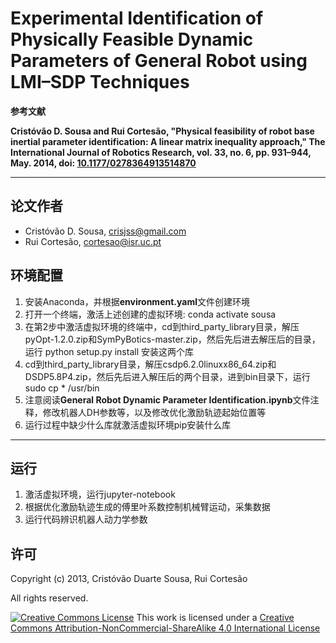 Experimental Identification of Physically Feasible Dynamic Parameters of General Robot using LMI–SDP Techniques
=======================================================================================================================

**参考文献**

**Cristóvão D. Sousa and Rui Cortesão, "Physical feasibility of robot base inertial parameter identification: A linear matrix inequality approach," The International Journal of Robotics Research, vol. 33, no. 6, pp. 931–944, May. 2014, doi: [10.1177/0278364913514870](http://dx.doi.org/10.1177/0278364913514870)**

------------------------


论文作者
-------

- Cristóvão D. Sousa, [crisjss@gmail.com](mailto:crisjss@gmail.com)
- Rui Cortesão, [cortesao@isr.uc.pt](mailto:cortesao@isr.uc.pt)

环境配置
-------------------

1. 安装Anaconda，并根据**environment.yaml**文件创建环境
2. 打开一个终端，激活上述创建的虚拟环境: conda activate sousa
3. 在第2步中激活虚拟环境的终端中，cd到third_party_library目录，解压pyOpt-1.2.0.zip和SymPyBotics-master.zip，然后先后进去解压后的目录，运行 python setup.py install 安装这两个库
4. cd到third_party_library目录，解压csdp6.2.0linuxx86_64.zip和DSDP5.8P4.zip，然后先后进入解压后的两个目录，进到bin目录下，运行sudo cp * /usr/bin
5. 注意阅读**General Robot Dynamic Parameter Identification.ipynb**文件注释，修改机器人DH参数等，以及修改优化激励轨迹起始位置等
6. 运行过程中缺少什么库就激活虚拟环境pip安装什么库

------------------------

## 运行

1. 激活虚拟环境，运行jupyter-notebook
2. 根据优化激励轨迹生成的傅里叶系数控制机械臂运动，采集数据
3. 运行代码辨识机器人动力学参数

许可
-------

Copyright (c) 2013, Cristóvão Duarte Sousa, Rui Cortesão

All rights reserved.

[![Creative Commons License](http://i.creativecommons.org/l/by-nc-sa/4.0/88x31.png)](http://creativecommons.org/licenses/by-nc-sa/4.0/)
This work is licensed under a [Creative Commons Attribution-NonCommercial-ShareAlike 4.0 International License](http://creativecommons.org/licenses/by-nc-sa/4.0/)
